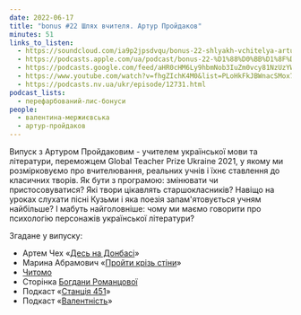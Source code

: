 ```yaml
---
date: 2022-06-17
title: "bonus #22 Шлях вчителя. Артур Пройдаков"
minutes: 51
links_to_listen:
  - https://soundcloud.com/ia9p2jpsdvqu/bonus-22-shlyakh-vchitelya-artur-proydakov
  - https://podcasts.apple.com/ua/podcast/bonus-22-%D1%88%D0%BB%D1%8F%D1%85-%D0%B2%D1%87%D0%B8%D1%82%D0%B5%D0%BB%D1%8F-%D0%B0%D1%80%D1%82%D1%83%D1%80-%D0%BF%D1%80%D0%BE%D0%B9%D0%B4%D0%B0%D0%BA%D0%BE%D0%B2/id1563575488?i=1000566772964
  - https://podcasts.google.com/feed/aHR0cHM6Ly9hbmNob3IuZm0vcy81NzUzYWEwMC9wb2RjYXN0L3Jzcw/episode/OWFiZmJjMTEtYTUzNi00YjhhLWIzOWMtYjBlN2JmY2JhMmRl?sa=X&ved=0CAUQkfYCahcKEwjwnJ_C6dL6AhUAAAAAHQAAAAAQFA
  - https://www.youtube.com/watch?v=fhgZIchK4M0&list=PLoHkFkJBWnacSMox7iWMMtWmSyZJ7lepM&index=21
  - https://podcasts.nv.ua/ukr/episode/12731.html
podcast_lists:
  - перефарбований-лис-бонуси
people:
  - валентина-мержиєвська
  - артур-пройдаков
---
```


Випуск з Артуром Пройдаковим - учителем української мови та літератури,
переможцем Global Teacher Prize Ukraine 2021, у якому ми розмірковуємо про
вчителювання, реальних учнів і їхнє ставлення до класичних творів. Як бути з
програмою: змінювати чи пристосовуватися? Які твори цікавлять старшокласників?
Навіщо на уроках слухати пісні Кузьми і яка поезія запам'ятовується учням
найбільше? І мабуть найголовніше: чому ми маємо говорити про психологію
персонажів української літератури?

Згадане у випуску:

- Артем Чех «[Десь на Донбасі][1]»
- Марина Абрамович «[Пройти крізь стіни][2]»
- [Читомо][3]
- Сторінка [Богдани Романцової][4]
- Подкаст «[Станція 451][5]»
- Подкаст «[Валентність][6]»

[1]: https://podcasts.nv.ua/ukr/episode/5643.html
[2]: https://www.yakaboo.ua/projti-kriz-stini.html
[3]: https://chytomo.com/
[4]: /people/богдана-романцова/
[5]: /станція-451/
[6]: /валентність/
